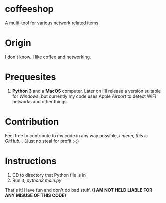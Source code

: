 # coffeeshop

A multi-tool for various network related items.

# Origin

I don't know. I like coffee and networking.

# Prequesites

1. **Python 3** and a **MacOS** computer. Later on I'll release a version suitable for _Windows_, but currently my code uses Apple _Airport_ to detect WiFi networks and other things.

# Contribution

Feel free to contribute to my code in any way possible, _I mean, this is GitHub..._ (Just no steal for profit ;-;)

# Instructions

1. CD to directory that Python file is in
2. Run it, _python3 main.py_

That's it! Have fun and don't do bad stuff. **(I AM NOT HELD LIABLE FOR ANY MISUSE OF THIS CODE)**
